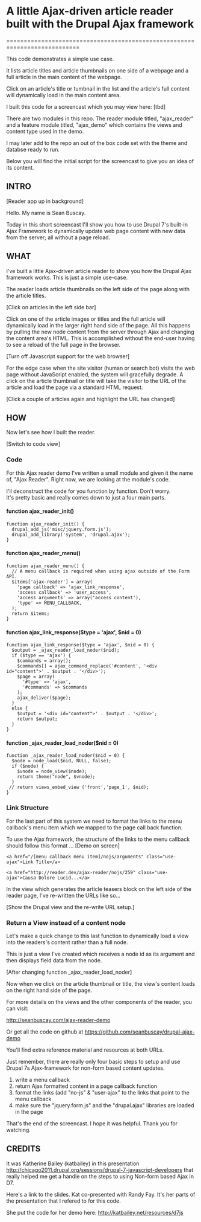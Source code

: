 # A little Ajax-driven article reader built with the Drupal Ajax framework
===========================================================================

This code demonstrates a simple use case.  

It lists article titles and article thumbnails on one side of a webpage and a 
full article in the main content of the webpage.

Click on an article's title or tumbnail in the list and the article's full 
content will dynamically load in the main content area.

I built this code for a screencast which you may view here: [tbd]

There are two modules in this repo.  The reader module titled, "ajax_reader" and
a feature module titled, "ajax_demo" which contains the views and content type 
used in the demo.

I may later add to the repo an out of the box code set with the theme and 
databse ready to run. 

Below you will find the initial script for the screencast to give you an idea 
of its content.

## INTRO

[Reader app up in background]

Hello.  My name is Sean Buscay.  

Today in this short screencast I'll show you how to use Drupal 7's built-in 
Ajax Framework to dynamically update web page content with new data from the 
server; all without a page reload.

## WHAT

I've built a little Ajax-driven article reader to show you how the Drupal Ajax 
framework works. This is just a simple use-case. 

The reader loads article thumbnails on the left side of the page along with 
the article titles. 

[Click on articles in the left side bar] 

Click on one of the article images or titles and the full article will 
dynamically load in the larger right hand side of the page. All this happens by 
pulling the new node content from the server through Ajax and changing the 
content area's HTML.  This is accomplished without the end-user having to see a 
reload of the full page in the browser. 

[Turn off Javascript support for the web browser]

For the edge case when the site visitor (human or search bot) visits the web page 
without JavaScript enabled, the system will gracefully degrade. A click on the 
article thumbnail or title will take the visitor to the URL of the article and 
load the page via a standard HTML request. 

[Click a couple of articles again and highlight the URL has changed]

## HOW

Now let's see how I built the reader. 

[Switch to code view]

### Code

For this Ajax reader demo I've written a small module and given it the name of, 
"Ajax Reader". Right now, we are looking at the module's code.  

I'll deconstruct the code for you function by function. Don't worry.  
It's pretty basic and really comes down to just a four main parts. 

#### function ajax_reader_init()

    function ajax_reader_init() {
      drupal_add_js('misc/jquery.form.js');
      drupal_add_library('system', 'drupal.ajax');
    }
    
#### function ajax_reader_menu()

    function ajax_reader_menu() {
      // A menu callback is required when using ajax outside of the Form API.
      $items['ajax-reader'] = array(
        'page callback' => 'ajax_link_response',
        'access callback' => 'user_access',
        'access arguments' => array('access content'),
        'type' => MENU_CALLBACK,
      );
      return $items;
    }

#### function ajax_link_response($type = 'ajax', $nid = 0)

    function ajax_link_response($type = 'ajax', $nid = 0) {
      $output = _ajax_reader_load_noder($nid);
      if ($type == 'ajax') {
        $commands = array();
        $commands[] = ajax_command_replace('#content', '<div id="content">' . $output . '</div>');
        $page = array(
          '#type' => 'ajax',
          '#commands' => $commands
        );
        ajax_deliver($page);
      }
      else {
        $output = '<div id="content">' . $output . '</div>';
        return $output;
      }
    }


#### function _ajax_reader_load_noder($nid = 0) 

    function _ajax_reader_load_noder($nid = 0) {
      $node = node_load($nid, NULL, false);
      if ($node) {
        $vnode = node_view($node);
        return theme("node", $vnode);
      }
     // return views_embed_view ('front','page_1', $nid);
    }

### Link Structure

For the last part of this system we need to format the links to the menu 
callback's menu item which we mapped to the page call back function.

To use the Ajax framework, the structure of the links to the menu callback 
should follow this format ... [Demo on screen]

    <a href="/[menu callback menu item]/nojs/arguments" class="use-ajax">Link Title</a>

    <a href="http://reader.dev/ajax-reader/nojs/259" class="use-ajax">Causa Dolore Lucid...</a>


In the view which generates the article teasers block on the left side of the 
reader page, I've re-written the URLs like so...

[Show the Drupal view and the re-write URL setup.]

### Return a View instead of a content node

Let's make a quick change to this last function to dynamically load a view into 
the readers's content rather than a full node.

This is just a view I've created which receives a node id as its argument and 
then displays field data from the node.  

[After changing function _ajax_reader_load_noder]

Now when we click on the article thumbnail or title, the view's content loads on
 the right hand side of the page. 

For more details on the views and the other components of the reader, you can visit: 

http://seanbuscay.com/ajax-reader-demo 

Or get all the code on github at https://github.com/seanbuscay/drupal-ajax-demo 

You'll find extra reference material and resources at both URLs.

Just remember, there are really only four basic steps to setup and use 
Drupal 7s Ajax-framework for non-form based content updates. 

1. write a menu callback 
2. return Ajax formatted content in a page callback function 
3. format the links (add "no-js" & "user-ajax" to the links that point to the menu callback 
4. make sure the "jquery.form.js" and the "drupal.ajax" libraries are loaded in the page

That's the end of the screencast. I hope it was helpful. Thank you for watching.  

## CREDITS

It was Katherine Bailey (katbailey) in this presentation  http://chicago2011.drupal.org/sessions/drupal-7-javascript-developers that really helped me get a handle on the steps to using Non-form based Ajax in D7.

Here's a link to the slides.  Kat co-presented with Randy Fay.  It's her parts of the presentation that I refered to for this code.

She put the code for her demo here: http://katbailey.net/resources/d7js
